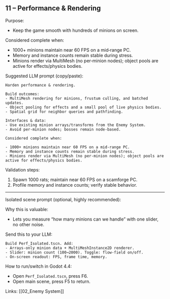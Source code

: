 ## 11 – Performance & Rendering

Purpose:

- Keep the game smooth with hundreds of minions on screen.

Considered complete when:

- 1000+ minions maintain near 60 FPS on a mid‑range PC.
- Memory and instance counts remain stable during stress.
- Minions render via MultiMesh (no per‑minion nodes); object pools are active for effects/physics bodies.

Suggested LLM prompt (copy/paste):

```text
Harden performance & rendering.

Build outcomes:
- MultiMesh rendering for minions, frustum culling, and batched updates.
- Object pooling for effects and a small pool of live physics bodies.
- Spatial grid for neighbor queries and pathfinding.

Interfaces & data:
- Use existing minion arrays/transforms from the Enemy System.
- Avoid per‑minion nodes; bosses remain node‑based.

Considered complete when:

- 1000+ minions maintain near 60 FPS on a mid‑range PC.
- Memory and instance counts remain stable during stress.
- Minions render via MultiMesh (no per‑minion nodes); object pools are active for effects/physics bodies.
```

Validation steps:

1) Spawn 1000 rats; maintain near 60 FPS on a scamforge PC.
2) Profile memory and instance counts; verify stable behavior.

---

Isolated scene prompt (optional, highly recommended):

Why this is valuable:

- Lets you measure “how many minions can we handle” with one slider, no other noise.

Send this to your LLM:

```text
Build Perf_Isolated.tscn. Add:
- Arrays-only minion data + MultiMeshInstance2D renderer.
- Slider: minion count (100→2000). Toggle: flow-field on/off.
- On-screen readout: FPS, frame time, memory.
```

How to run/switch in Godot 4.4:

- Open `Perf_Isolated.tscn`, press F6.
- Open main scene, press F5 to return.



Links: [[02_Enemy System]]


